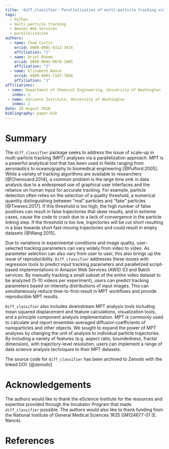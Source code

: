 ```yaml
---
title: 'diff_classifier: Parallelization of multi-particle tracking videos'
tags:
  - Python
  - multi-particle tracking
  - Amazon Web Services
  - parallelization
authors:
  - name: Chad Curtis
    orcid: 0000-0001-6312-392X
    affiliation: "1"
  - name: Ariel Rokem
    orcid: 0000-0003-0679-1985
    affiliation: "2"
  - name: Elizabeth Nance
    orcid: 0000-0001-7167-7068
    affiliation: "1"
affiliations:
 - name: Department of Chemical Engineering, University of Washington
   index: 1
 - name: eScience Institute, University of Washington
   index: 2
date: 20 August 2018
bibliography: paper.bib
---
```


# Summary

The ``diff_classifier`` package seeks to address the issue of scale-up in
multi-particle tracking (MPT) analyses via a parallelization approach. MPT is a
powerful analytical tool that has been used in fields ranging from aeronautics
to oceanography to biomedical engineering [@Pulford:2005]. While a variety of
tracking algorithms are available to researchers [@Chenouard:2014], a common
problem is the large time sink in data analysis due to a widespread use of
graphical user interfaces and the reliance on human input for accurate tracking.
For example, particle detection often relies on the selection of a quality
threshold, a numerical quantity distinguishing between “real” particles and
“fake” particles [@Tineves:2017]. If this threshold is too high, the high number
of false positives can result in false trajectories that skew results, and in
extreme cases, cause the code to crash due to a lack of convergence in the
particle linking step. If the threshold is too low, trajectories will be cut
short resulting in a bias towards short fast-moving trajectories and could
result in empty datasets [@Wang:2015].

Due to variations in experimental conditions and image quality, user-selected
tracking parameters can vary widely from video to video. As parameter selection
can also vary from user to user, this also brings up the issue of
reproducibility. ``Diff_classifier`` addresses these issues with regression
tools to predict input tracking parameters and parallelized script-based
implementations in Amazon Web Services (AWS) S3 and Batch services. By manually
tracking a small subset of the entire video dataset to be analyzed (5-10 videos
per experiment), users can predict tracking parameters based on intensity
distributions of input images. This can simultaneously reduce
time-to-first-result in MPT workflows and provide reproducible MPT results.

``Diff_classifier`` also includes downstream MPT analysis tools including mean
squared displacement and feature calculations, visualization tools, and a
principle component analysis implementation. MPT is commonly used to calculate
and report ensemble-averaged diffusion coefficients of nanoparticles and other
objects. We sought to expand the power of MPT analyses by changing the unit of
analysis to individual particle trajectories. By including a variety of features
(e.g. aspect ratio, boundedness, fractal dimension), with trajectory-level
resolution, users can implement a range of data science analysis techniques to
their MPT datasets.

The source code for ``diff_classifier`` has been archived to Zenodo with the
linked DOI: [@zenodo]


# Acknowledgements

The authors would like to thank the eScience Institute for the resources and
expertise provided through the Incubator Program that made ``diff_classifier``
possible. The authors would also like to thank funding from the National
Institute of General Medical Sciences 1R35 GM124677-01 (E. Nance).

# References
